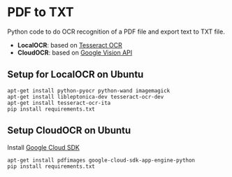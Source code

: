 # PDF to TXT

Python code to do OCR recognition of a PDF file and export text to TXT file.

* **LocalOCR**: based on [Tesseract OCR](https://github.com/tesseract-ocr/tesseract)
* **CloudOCR**: based on [Google Vision API](https://cloud.google.com/vision/)


## Setup for LocalOCR on Ubuntu

    apt-get install python-pyocr python-wand imagemagick
    apt-get install libleptonica-dev tesseract-ocr-dev
    apt-get install tesseract-ocr-ita
    pip install requirements.txt


## Setup CloudOCR on Ubuntu
   
Install [Google Cloud SDK](https://cloud.google.com/sdk/docs/#deb)


    apt-get install pdfimages google-cloud-sdk-app-engine-python
    pip install requirements.txt


